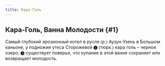 ```yaml
---
title: Кара-Голь
---
```

## Кара-Голь, Ванна Молодости {#1}

Самый глубокий эрозионный котел в русле ⦅р.⦆ Аузун-Узень в Большом каньоне, у подножия утеса Сторожевой ❶ ⦅тюрк.⦆ кара голь – черное озеро; ❷ существует поверье, что купание в этой ванне сохраняет или возвращает молодость.
